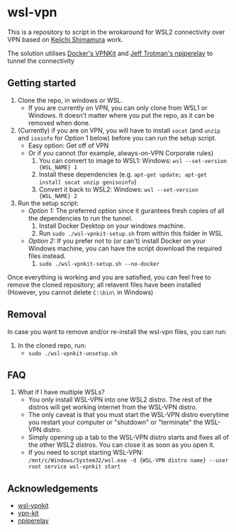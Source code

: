 # wsl-vpn

This is a repository to script in the wrokaround for WSL2 connectivity over VPN based on [Keiichi Shimamura](https://github.com/sakai135/wsl-vpnkit) work.

The solution utilises [Docker's VPNKit](https://github.com/moby/vpnkit) and [Jeff Trotman's npiperelay](https://github.com/jstarks/npiperelay) to tunnel the connectivity

## Getting started

1. Clone the repo, in windows or WSL.
    - If you are currently on VPN, you can only clone from WSL1 or Windows. It doesn't matter where you put the repo, as it can be removed when done.
2. (Currently) if you are on VPN, you will have to install `socat` (and `unzip` and `isoinfo` for Option 1 below) before you can run the setup script.
    - Easy option: Get off of VPN
    - Or if you cannot (for example, always-on-VPN Corporate rules)
        1. You can convert to image to WSL1: Windows: `wsl --set-version {WSL_NAME} 1`
        2. Install these dependencies (e.g. `apt-get update; apt-get install socat unzip genisoinfo`)
        3. Convert it back to WSL2: Windows: `wsl --set-version {WSL_NAME} 2`
3. Run the setup script:
    - *Option 1:* The preferred option since it gurantees fresh copies of all the dependencies to run the tunnel.
        1. Install Docker Desktop on your windows machine.
        2. Run `sudo ./wsl-vpnkit-setup.sh` from within this folder in WSL
    - *Option 2:* If you prefer not to (or can't) install Docker on your Windows machine, you can have the script download the required files instead.
        1. `sudo ./wsl-vpnkit-setup.sh --no-docker`

Once everything is working and you are satisfied, you can feel free to remove the cloned repository; all relavent files have been installed (However, you cannot delete `C:\bin\` in Windows)

## Removal

In case you want to remove and/or re-install the wsl-vpn files, you can run:

1. In the cloned repo, run:
    - `sudo ./wsl-vpnkit-unsetup.sh`

## FAQ

1. What if I have multiple WSLs?
    - You only install WSL-VPN into one WSL2 distro. The rest of the distros will get working internet from the WSL-VPN distro.
    - The only caveat is that you must start the WSL-VPN distro everytime you restart your computer or "shutdown" or "terminate" the WSL-VPN distro.
    - Simply opening up a tab to the WSL-VPN distro starts and fixes all of the other WSL2 distros. You can close it as soon as you open it.
    - If you need to script starting WSL-VPN: `/mnt/c/Windows/System32/wsl.exe -d {WSL-VPN distro name} --user root service wsl-vpnkit start`

<!-- ACKNOWLEDGEMENTS -->
## Acknowledgements
* [wsl-vpnkit](https://github.com/sakai135/wsl-vpnkit)
* [vpn-kit](https://github.com/moby/vpnkit)
* [npiperelay](https://github.com/jstarks/npiperelay)
